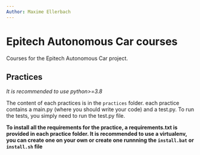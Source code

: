 ```yaml
---
Author: Maxime Ellerbach
---
```

# Epitech Autonomous Car courses

Courses for the Epitech Autonomous Car project.

## Practices

*It is recommended to use python>=3.8*

The content of each practices is in the `practices` folder.
each practice contains a main.py (where you should write your code) and a test.py.
To run the tests, you simply need to run the test.py file.

**To install all the requirements for the practice, a requirements.txt is provided in each practice folder. It is recommended to use a virtualenv, you can create one on your own or create one runnning the `install.bat` or `install.sh` file**
